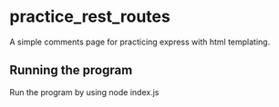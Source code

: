 # practice_rest_routes
A simple comments page for practicing express with html templating. 
## Running the program
Run the program by using
node index.js
